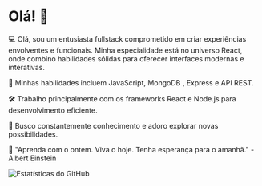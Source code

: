 # Olá! 👋

:computer: Olá, sou um entusiasta fullstack comprometido em criar experiências envolventes e funcionais. Minha especialidade está no universo React, onde combino habilidades sólidas para oferecer interfaces modernas e interativas.

:rocket: Minhas habilidades incluem JavaScript, MongoDB , Express e API REST.

🛠️ Trabalho principalmente com os frameworks React e Node.js para desenvolvimento eficiente.

🌌 Busco constantemente conhecimento e adoro explorar novas possibilidades.

💭 "Aprenda com o ontem. Viva o hoje. Tenha esperança para o amanhã." - Albert Einstein

![Estatísticas do GitHub](https://github-readme-stats.vercel.app/api/top-langs/?username=guibleone&layout=compact&langs_count=7&theme=dracula)
